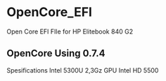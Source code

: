 # OpenCore_EFI

Open Core EFI FIle for HP Elitebook 840 G2

## OpenCore Using 0.7.4

Spesifications
Intel 5300U 2,3Gz
GPU Intel HD 5500
